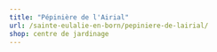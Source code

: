 ```yaml
---
title: "Pépinière de l'Airial"
url: /sainte-eulalie-en-born/pepiniere-de-lairial/
shop: centre de jardinage
---
```

